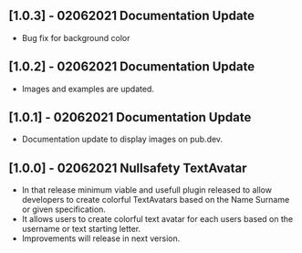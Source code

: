 ## [1.0.3] - 02062021 Documentation Update

* Bug fix for background color

## [1.0.2] - 02062021 Documentation Update

* Images and examples are updated.

## [1.0.1] - 02062021 Documentation Update

* Documentation update to display images on pub.dev.


## [1.0.0] - 02062021 Nullsafety TextAvatar

* In that release minimum viable and usefull plugin released to allow developers to create colorful TextAvatars based on the Name Surname or given specification. 
* It allows users to create colorful text avatar for each users based on the username or text starting letter.
* Improvements will release in next version.
